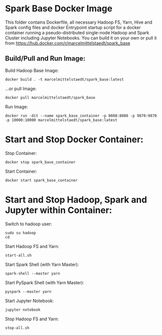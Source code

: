 # Spark Base Docker Image
This folder contains Dockerfile, all necessary Hadoop FS, Yarn, Hive and Spark config files and docker Entrypoint startup script for a docker container running a pseudo-distributed single-node Hadoop and Spark Cluster including Jupyter Notebooks. You can build it on your own or pull it from https://hub.docker.com/r/marcelmittelstaedt/spark_base

## Build/Pull and Run Image:

Build Hadoop Base Image:
```
docker build . -t marcelmittelstaedt/spark_base:latest
```

...or pull Image:
```
docker pull marcelmittelstaedt/spark_base
```

Run Image:
```
docker run -dit --name spark_base_container -p 8088:8088 -p 9870:9870 -p 10000:10000 marcelmittelstaedt/spark_base:latest
```

# Start and Stop Docker Container:
Stop Container:
```
docker stop spark_base_container
```

Start Container:
```
docker start spark_base_container
```

# Start and Stop Hadoop, Spark and Jupyter within Container:
Switch to hadoop user:
```
sudo su hadoop
cd
```

Start Hadoop FS and Yarn:
```
start-all.sh
```

Start Spark Shell (with Yarn Master):
```
spark-shell --master yarn
```

Start PySpark Shell (with Yarn Master):
```
pyspark --master yarn
```

Start Jupyter Notebook:
```
jupyter notebook
````

Stop Hadoop FS and Yarn:
```
stop-all.sh
```
